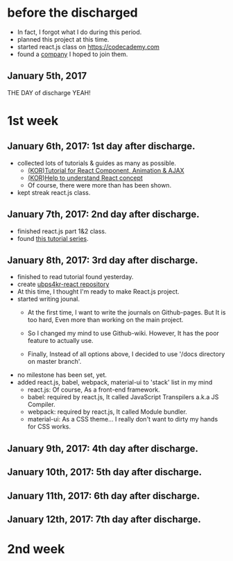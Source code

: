 # before the discharged
- In fact, I forgot what I do during this period.
- planned this project at this time.
- started react.js class on https://codecademy.com
- found a [company](http://rainist.com/) I hoped to join them.

## January 5th, 2017
THE DAY of discharge YEAH!

# 1st week
## January 6th, 2017: 1st day after discharge.
- collected lots of tutorials & guides as many as possible.
  - [(KOR)Tutorial for React Component, Animation & AJAX](https://velopert.com/2597)
  - [(KOR)Help to understand React concept](http://www.slideshare.net/taggon/react-js-46357445)
  - Of course, there were more than has been shown.
- kept streak react.js class.

## January 7th, 2017: 2nd day after discharge.
- finished react.js part 1&2 class.
- found [this tutorial series](http://ccoenraets.github.io/es6-tutorial-data/).

## January 8th, 2017: 3rd day after discharge.
- finished to read tutorial found yesterday.
- create [ubps4kr-react repository](https://github.com/rino0601/ubps4kr-react)
- At this time, I thought I'm ready to make React.js project.
- started writing jounal.
   - At the first time, I want to write the journals on Github-pages. But It is too hard, Even more than working on the main project.

   - So I changed my mind to use Github-wiki. However, It has the poor feature to actually use.

   - Finally, Instead of all options above, I decided to use '/docs directory on master branch'. 
- no milestone has been set, yet.
- added react.js, babel, webpack, material-ui to 'stack' list in my mind
  - react.js: Of course, As a front-end framework.
  - babel: required by react.js, It called JavaScript Transpilers a.k.a JS Compiler.
  - webpack: required by react.js, It called Module bundler.
  - material-ui: As a CSS theme... I really don't want to dirty my hands for CSS works.


## January 9th, 2017: 4th day after discharge.
## January 10th, 2017: 5th day after discharge.
## January 11th, 2017: 6th day after discharge.
## January 12th, 2017: 7th day after discharge.

# 2nd week